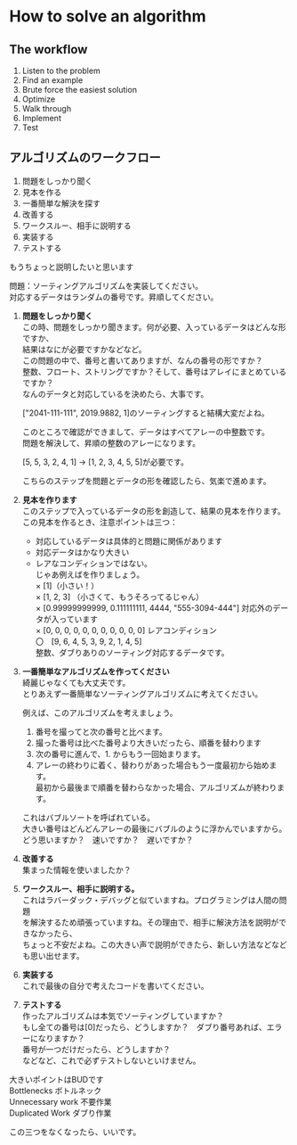 # How to solve an algorithm

## The workflow

1. Listen to the problem
2. Find an example
3. Brute force the easiest solution
4. Optimize
5. Walk through
6. Implement
7. Test

## アルゴリズムのワークフロー

1. 問題をしっかり聞く
2. 見本を作る
3. 一番簡単な解決を探す
4. 改善する
5. ワークスルー、相手に説明する
6. 実装する
7. テストする

もうちょっと説明したいと思います  

問題：ソーティングアルゴリズムを実装してください。  
対応するデータはランダムの番号です。昇順してください。  

1. **問題をしっかり聞く**  
   この時、問題をしっかり聞きます。何が必要、入っているデータはどんな形ですか、  
   結果はなにが必要ですかなどなど。  
   この問題の中で、番号と書いてありますが、なんの番号の形ですか？  
   整数、フロート、ストリングですか？そして、番号はアレイにまとめているですか？  
   なんのデータと対応しているを決めたら、大事です。  
   
   ["2041-111-111", 2019.9882, 1]のソーティングすると結構大変だよね。  

   このところで確認ができまして、データはすべてアレーの中整数です。  
   問題を解決して、昇順の整数のアレーになります。  

   [5, 5, 3, 2, 4, 1] -> [1, 2, 3, 4, 5, 5]が必要です。  

   こちらのステップを問題とデータの形を確認したら、気楽で進めます。

2. **見本を作ります**  
   このステップで入っているデータの形を創造して、結果の見本を作ります。  
   この見本を作るとき、注意ポイントは三つ：  
   * 対応しているデータは具体的と問題に関係があります  
   * 対応データはかなり大きい  
   * レアなコンディションではない。  
  じゃあ例えばを作りましょう。  
  × [1]（小さい！）  
  × [1, 2, 3] （小さくて、もうそろってるじゃん）  
  × [0.99999999999, 0.111111111, 4444, "555-3094-444"] 対応外のデータが入っています   
  × [0, 0, 0, 0, 0, 0, 0, 0, 0, 0, 0] レアコンディション  
  〇　[9, 6, 4, 5, 3, 9, 2, 1, 4, 5]  
  整数、ダブりありのソーティング対応するデータです。  

3. **一番簡単なアルゴリズムを作ってください**  
   綺麗じゃなくても大丈夫です。  
   とりあえず一番簡単なソーティングアルゴリズムに考えてください。  
   
   例えば、このアルゴリズムを考えましょう。  
   1. 番号を撮ってと次の番号と比べます。  
   2. 撮った番号は比べた番号より大きいだったら、順番を替わります  
   3. 次の番号に進んで、1. からもう一回始まります。  
   4. アレーの終わりに着く、替わりがあった場合もう一度最初から始めます。  
      最初から最後まで順番を替わらなかった場合、アルゴリズムが終わります。  

   これはバブルソートを呼ばれている。  
   大きい番号はどんどんアレーの最後にバブルのように浮かんでいますから。  
   どう思いますか？　速いですか？　遅いですか？  

4. **改善する**  
   集まった情報を使いましたか？  

5. **ワークスルー、相手に説明する。**  
   これはラバーダック・デバッグと似ていますね。プログラミングは人間の問題  
   を解決するため頑張っていますね。その理由で、相手に解決方法を説明ができなかったら、  
   ちょっと不安だよね。この大きい声で説明ができたら、新しい方法などなども思い出せます。  

6. **実装する**  
   これで最後の自分で考えたコードを書いてください。  

7. **テストする**  
   作ったアルゴリズムは本気でソーティングしていますか？  
   もし全ての番号は[0]だったら、どうしますか？　ダブり番号あれば、エラーになりますか？  
   番号が一つだけだったら、どうしますか？  
   などなど、これで必ずテストしないといけません。  

大きいポイントはBUDです  
Bottlenecks ボトルネック  
Unnecessary work 不要作業  
Duplicated Work ダブり作業  

この三つをなくなったら、いいです。 